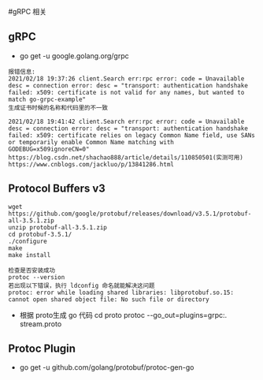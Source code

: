 #gRPC 相关

## gRPC
* go get -u google.golang.org/grpc
```
报错信息:
2021/02/18 19:37:26 client.Search err:rpc error: code = Unavailable desc = connection error: desc = "transport: authentication handshake failed: x509: certificate is not valid for any names, but wanted to match go-grpc-example"
生成证书时候的名称和代码里的不一致

2021/02/18 19:41:42 client.Search err:rpc error: code = Unavailable desc = connection error: desc = "transport: authentication handshake failed: x509: certificate relies on legacy Common Name field, use SANs or temporarily enable Common Name matching with GODEBUG=x509ignoreCN=0"
https://blog.csdn.net/shachao888/article/details/110850501(实测可用)
https://www.cnblogs.com/jackluo/p/13841286.html
```

## Protocol Buffers v3
```
wget https://github.com/google/protobuf/releases/download/v3.5.1/protobuf-all-3.5.1.zip
unzip protobuf-all-3.5.1.zip
cd protobuf-3.5.1/
./configure
make
make install

检查是否安装成功
protoc --version
若出现以下错误，执行 ldconfig 命名就能解决这问题
protoc: error while loading shared libraries: libprotobuf.so.15: cannot open shared object file: No such file or directory
```
* 根据 proto生成 go 代码
cd proto
protoc --go_out=plugins=grpc:. stream.proto

## Protoc Plugin
* go get -u github.com/golang/protobuf/protoc-gen-go